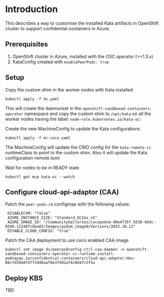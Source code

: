 # Introduction

This describes a way to customise the installed Kata artifacts in OpenShift cluster
to support confidential containers in Azure.


## Prerequisites

1. OpenShift cluster in Azure, installed with the OSC operator (>=1.5.x)
2. KataConfig created with `enablePeerPods: true`

## Setup

Copy the custom shim in the worker nodes with Kata installed
```
kubectl apply -f ds.yaml
```
This will create the daemonset in the `openshift-sandboxed-containers-operator` namespace
and copy the custom shim to `/opt/kata` on all the worker nodes having the label: `node-role.kubernetes.io/kata-oc:`

Create the new MachineConfig to update the Kata configurations

```
kubectl apply -f mc-coco.yaml
```
The MachineConfig will update the CRIO config for the `kata-remote-cc` runtimeClass to point to the custom shim.
Also it will update the Kata configuration-remote.toml


Wait for nodes to be in READY state

```
kubectl get mcp kata-oc --watch
```

## Configure cloud-api-adaptor (CAA)

Patch the `peer-pods-cm` configmap with the following values:

```
 DISABLECVM: "false"
 AZURE_INSTANCE_SIZE: "Standard_DC2as_v5"
 AZURE_IMAGE_ID: "/CommunityGalleries/cocopodvm-d0e4f35f-5530-4b9c-8596-112487cdea85/Images/podvm_image0/Versions/2023.10.12"
 DISABLE_CLOUD_CONFIG: "true"
```

Patch the CAA deployment to use coco enabled CAA image
```
kubectl set image ds/peerpodconfig-ctrl-caa-daemon -n openshift-sandboxed-containers-operator cc-runtime-install-pod=quay.io/confidential-containers/cloud-api-adaptor:dev-88cfd39a0747f24d6aaf0e3fd92af4c0d4fc5f5a
```

## Deploy KBS

TBD
